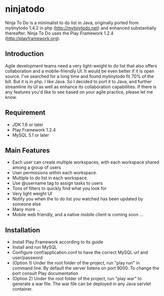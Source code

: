 ninjatodo
=========

Ninja To Do is a minimalist to do list in Java, originally ported from mytinytodo 1.4.2 in php (http://mytinytodo.net) and enhanced substantially thereafter. Ninja To Do uses the Play Framework 1.2.4 (http://playframework.org).

## Introduction

Agile development teams need a very light-weight to do list that also offers collaboration and a mobile-friendly UI. It would be even better if it is open source. I've searched for a long time and found mytinytodo fit 70% of the bill. But it is in php. I like Java. So I decided to port it to Java, and further streamline its UI as well as enhance its collaboration capabilities. If there is any features you'd like to see based on your agile practice, please let me know.

## Requirement

* JDK 1.6 or later
* Play Framework 1.2.4
* MySQL 5.1 or later

## Main Features

* Each user can create multiple workspaces, with each workspace shared among a group of users
* User permissions within each workspace.
* Multiple to do list in each workspace.
* Use @username tag to assign tasks to users
* Tons of filters to quickly find what you look for
* Very light weight UI
* Notify you when the to do list you watched has been updated by someone else
* Many more ...
* Mobile web friendly, and a native mobile client is coming soon ...

## Installation

* Install Play Framework according to its guide
* Install and run MySQL
* Configure conf/application.conf to have the correct MySQL url and user/password 
* (Option 1) Under the root folder of the project, run "play run" in command line. By default the server listens on port 9000. To change the port consult Play documentation
* (Option 2) Under the root folder of the project, run "play war" to generate a war file. The war file can be deployed in any Java servlet container.

